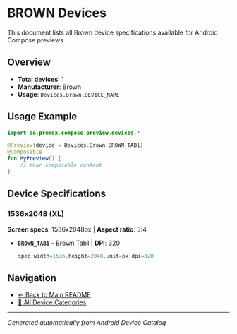 # BROWN Devices

This document lists all Brown device specifications available for Android Compose previews.

## Overview

- **Total devices**: 1
- **Manufacturer**: Brown
- **Usage**: `Devices.Brown.DEVICE_NAME`

## Usage Example

```kotlin
import se.premex.compose.preview.devices.*

@Preview(device = Devices.Brown.BROWN_TAB1)
@Composable
fun MyPreview() {
    // Your composable content
}
```

## Device Specifications

### 1536x2048 (XL)

**Screen specs**: 1536x2048px | **Aspect ratio**: 3:4

- **`BROWN_TAB1`** - Brown Tab1 | **DPI**: 320
  ```kotlin
  spec:width=1536,height=2048,unit=px,dpi=320
  ```

## Navigation

- [← Back to Main README](../../README.md)
- [📱 All Device Categories](../README.md)

---
*Generated automatically from Android Device Catalog*
